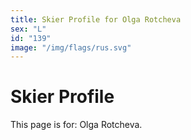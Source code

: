 ```yaml
---
title: Skier Profile for Olga Rotcheva
sex: "L"
id: "139"
image: "/img/flags/rus.svg" 
---
```


# Skier Profile

This page is for: Olga Rotcheva.
    